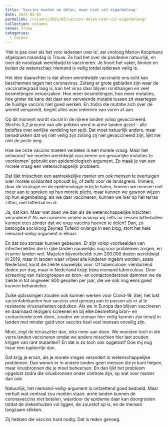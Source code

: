 ```yaml
---
title: 'Vaccins moeten we delen, maar niet uit eigenbelang'
date: 2021-05-01
permalink: /columns/2021/05/vaccins-delen-niet-uit-eigenbelang/
collection: columns
venue: Trouw
categories:
  - Corona
---
```


‘Het is pas over als het voor iedereen over is’, zei viroloog Marion Koopmans afgelopen maandag in Trouw. Ze had het over de pandemie natuurlijk, en over de noodzaak wereldwijd te vaccineren. Je hoort het vaker, binnen en buiten de wetenschap: niemand is veilig totdat iedereen veilig is.

Het idee daarachter is dat alleen wereldwijde vaccinatie ons echt kan beschermen tegen het coronavirus. Zolang er grote gebieden zijn waar de vaccinatiegraad laag is, kan het virus daar blijven rondhangen en veel besmettingen veroorzaken. Hoe meer besmettingen, hoe meer mutaties, hoe groter de kans dat daar een vervelende mutatie tussen zit waartegen de huidige vaccins niet goed werken. En zodra die mutatie zich over de wereld verspreidt, begint alles voor iedereen van voren af aan.

Op dit moment wordt vooral in de rijkere landen volop gevaccineerd. Slechts 0,2 procent van alle prikken werd in arme landen gezet – alle beloftes over eerlijke verdeling ten spijt. Dat moet natuurlijk anders, maar benadrukken dat wij niet veilig zijn zolang zij niet gevaccineerd zijn, lijkt me niet de juiste weg.

Hoe we onze vaccins moeten verdelen is een morele vraag. Maar het antwoord ‘we moeten wereldwijd vaccineren om gevaarlijke mutaties te voorkomen’ gebruikt een epidemiologisch argument. Zo maak je van een morele vraag een wetenschappelijk probleem.

Dat lijkt misschien een aantrekkelijke manier om ook mensen te overtuigen wier morele solidariteit ophoudt bij, of zelfs voor de landsgrens. Immers, door de virologie en de epidemiologie erbij te halen, hoeven we mensen niet meer aan te spreken op hun morele plicht, maar kunnen we gewoon wijzen op hun eigenbelang: als we daar vaccineren, kunnen we hier op het terras zitten, met bitterbal en al.

Ja, dat kan. Maar wat doen we dan als de wetenschappelijke inzichten veranderen? Als we manieren vinden waarop wij zelfs na zessen bitterballen kunnen eten zónder dat we onze vaccins hoeven te delen? Dan, zo betoogde socioloog Zeynep Tufekci onlangs in een blog, stort het hele niemand-veilig-argument in elkaar.

En dat zou zomaar kunnen gebeuren. Er zijn volop voorbeelden van infectieziekten die in rijke landen nauwelijks nog voor problemen zorgen, en in arme landen wel. Mazelen bijvoorbeeld: ruim 200.000 doden wereldwijd in 2019, maar in landen waar vrijwel alle kinderen ingeënt worden, zoals Nederland, komt de ziekte nauwelijks voor. Of tuberculose: vierduizend doden per dag, maar in Nederland krijgt bijna niemand tuberculose. Door screening van risicogroepen en bron- en contactonderzoek dammen we de ziekte in tot ongeveer 800 gevallen per jaar, die we ook nog eens goed kunnen behandelen.

Zulke oplossingen zouden ook kunnen werken voor Covid-19. Stel, het lukt vaccinfabrikanten hun vaccins snel genoeg aan te passen als er al te resistente virusvarianten opduiken. Als we in Europa dan blijven vaccineren en daarnaast reizigers screenen en bij elke besmetting bron- en contactonderzoek doen, zouden we zomaar hier veilig kunnen zijn terwijl in landen met minder geld voor vaccins heel veel mensen onveilig zijn.

Mooi, zegt de terraszitter dan, niks meer aan doen. We moesten toch in die verre landen vaccineren omdat we anders misschien hier last zouden krijgen van rare mutanten? En dat is zo toch ook opgelost? Doe mij nog maar een tapbiertje dan.

Dat krijg je ervan, als je morele vragen verandert in wetenschappelijke problemen. Dan wonen er in andere landen geen mensen die je kunt helpen, maar virusbronnen die je moet beheersen. En dan lijkt het probleem opgelost zodra die virusbronnen onder controle zijn, op wat voor manier dan ook.

Natuurlijk, het niemand-veilig-argument is ontzettend goed bedoeld. Maar verhult wat centraal zou moeten staan: arme landen kunnen de coronavaccins niet betalen, waardoor de epidemie daar kan doorgroeien totdat de ziekenhuizen vol liggen, de zuurstof op is, en de mensen langzaam stikken.

Zij hebben die vaccins hard nodig. Dat is reden genoeg.
